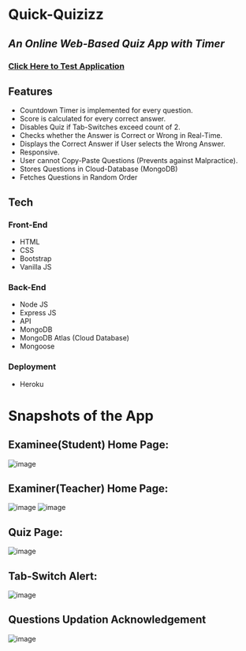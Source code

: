 # Quick-Quizizz

## _An Online Web-Based Quiz App with Timer_

### [Click Here to Test Application](https://quick-quizizz.herokuapp.com/)

## Features

- Countdown Timer is implemented for every question.
- Score is calculated for every correct answer.
- Disables Quiz if Tab-Switches exceed count of 2.
- Checks whether the Answer is Correct or Wrong in Real-Time.
- Displays the Correct Answer if User selects the Wrong Answer.
- Responsive.
- User cannot Copy-Paste Questions (Prevents against Malpractice).
- Stores Questions in Cloud-Database (MongoDB)
- Fetches Questions in Random Order


## Tech

### Front-End
- HTML
- CSS
- Bootstrap
- Vanilla JS

### Back-End
- Node JS
- Express JS
- API
- MongoDB
- MongoDB Atlas (Cloud Database)
- Mongoose

### Deployment
- Heroku

# Snapshots of the App
## Examinee(Student) Home Page:
![image](https://user-images.githubusercontent.com/89148170/188827579-204cd1bc-8001-41bc-97b9-4a101e9b1045.png)

## Examiner(Teacher) Home Page:
![image](https://user-images.githubusercontent.com/89148170/188833903-4819b52f-5bb1-4a85-96ed-090b2ea40163.png)
![image](https://user-images.githubusercontent.com/89148170/188828015-c4d1d7e6-cdb9-46c4-bb3a-617060110ce4.png)

## Quiz Page:
![image](https://user-images.githubusercontent.com/89148170/188828683-3020120d-0fe9-4677-b5e4-98a7fce4c058.png)

## Tab-Switch Alert:
![image](https://user-images.githubusercontent.com/89148170/188829296-fef5aee8-133a-43df-bab5-77109c2cf690.png)

## Questions Updation Acknowledgement
![image](https://user-images.githubusercontent.com/89148170/188828510-319629fd-c790-4c68-acdf-377bc059b81f.png)


